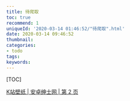 ```yaml
---
title: 待爬取
toc: true
recommend: 1
uniqueId: '2020-03-14 01:46:52/"待爬取".html'
date: 2020-03-14 09:46:52
thumbnail:
categories:
- todo
tags:
keywords:
---
```


[TOC]

<!--more-->

[K站壁纸 | 安卓绅士网 | 第 2 页](https://www.anzhuo52.com/?cat=11&paged=2)
